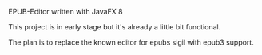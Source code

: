 EPUB-Editor written with JavaFX 8

This project is in early stage but it's already a little bit functional. 

The plan is to replace the known editor for epubs sigil with epub3 support.
